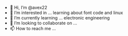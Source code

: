 - 👋 Hi, I’m @avex22
- 👀 I’m interested in ... learning about font code and linux
- 🌱 I’m currently learning ... electronic engineering
- 💞️ I’m looking to collaborate on ... 
- 📫 How to reach me ...

<!---
avex22/avex22 is a ✨ special ✨ repository because its `README.md` (this file) appears on your GitHub profile.
You can click the Preview link to take a look at your changes.
--->
